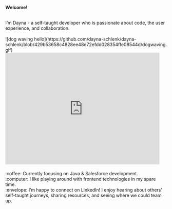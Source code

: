 **Welcome!**

<br>
I’m Dayna - a self-taught developer who is passionate about code, the user experience, and collaboration.
<br>

<br>
![dog waving hello](https://github.com/dayna-schlenk/dayna-schlenk/blob/429b53658c4828ee48e72efdd028354ffe08544d/dogwaving.gif)
<iframe src="https://giphy.com/embed/Wj7lNjMNDxSmc" width="480" height="349" frameBorder="0" class="giphy-embed" allowFullScreen></iframe>
<br>

<br>
:coffee: Currently focusing on Java & Salesforce development.
<br>
:computer: I like playing around with frontend technologies in my spare time.
<br>
:envelope: I’m happy to connect on LinkedIn! I enjoy hearing about others’ self-taught journeys, sharing resources, and seeing where we could team up.
<br>
